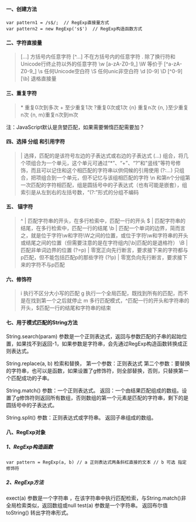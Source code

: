 #### 一、创建方法
```
var pattern1 = /s$/;  // RegExp直接量方式
var pattern2 = new RegExp('s$')  // RegExp构造函数方式
```
#### 二、字符直接量

> [...] 方括号内任意字符
> [^...] 不在方括号内的任意字符
> .  除了换行符和Unicode行终止符以外的任意字符
> \w  [a-zA-Z0-9_]
> \W  等价于 [^a-zA-Z0-9_]
> \s  任何Unicode空白符
> \S  任何unic非空白符
> \d [0-9]
> \D [^0-9]
> [\b]  退格直接量

#### 三、重复字符

> \* 重复0次到多次
> \+ 至少重复1次
> \?重复0次或1次
> \{n} 重复n次
> \{n, }至少重复n次
> \{n, m}重复n次到m次

注：JavaScript默认是贪婪匹配，如果需要懒惰匹配需要加？

#### 四、选择 分组 和引用字符

> |   选择，匹配的是该符号左边的子表达式或右边的子表达式
> (...)  组合，将几个项组合为一个单元，这个单元可通过“*”、“+”、“?”和"竖线"等符号修饰，而且可以记住和这个相匹配的字符串以供伺候的引用使用
> (?:...)  只组合，把项组合到一个单元，但不记忆与该组相匹配的字符
> \n  和第n个分组第一次匹配的字符相匹配，组是圆括号中的子表达式（也有可能是嵌套），组索引是从左到右的左括号数，“(?:”形式的分组不编码

#### 五、 锚字符

> \^ | 匹配字符串的开头，在多行检索中，匹配一行的开头
> \$ | 匹配字符串的结尾，在多行检索中，匹配一行的结尾
> \\b | 匹配一个单词的边界，简而言之，就是位于字符\w和字符\W之间的位置，或位于字符\w和字符串的开头或结尾之间的位置（但需要注意的是在字符组内[\b]匹配的是退格符）
> \\B | 匹配非单词边界的位置
> \(?=p) | 零宽正向先行断言，要求接下来的字符都与p匹配，但不能包括匹配p的那些字符
> \(?!p) | 零宽负向先行断言，要求接下来的字符不与p匹配

#### 六、修饰符

> i   执行不区分大小写的匹配
> g  执行一个全局匹配，既找到所有的匹配，而不是在找到第一个之后就停止
> m  多行匹配模式，^匹配一行的开头和字符串的开头，$匹配一行的结尾和字符串的结束

#### 七、用于模式匹配的String方法
String.search(param)   参数是一个正则表达式，返回与参数匹配的子串的起始位置，如果找不到返回-1，如果参数是字符串，会先通过RegExp构造函数转换成正则表达式。

String.replace(a, b) 检索和替换， 第一个参数：正则表达式  第二个参数：要替换的字符串，也可以是函数，如果设置了g修饰符，则全部替换，否则，只替换第一个匹配成功的子串。

String.match()  参数：一个正则表达式。 返回：一个由结果匹配组成的数组。设置了g修饰符则返回所有数组，否则数组的第一个元素是匹配的字符串，剩下的是圆括号中的子表达式。

String.split() 参数：正则表达式或字符串。 返回子串组成的数组。

#### 八、RegExp对象
##### 1、RegExp构造函数
`var pattern = RegExp(a, b)
// a 正则表达式两条斜杠直接的文本
// b 可选 指定修饰符
`
##### 2、RegExp方法
exect(a)  参数是一个字符串 ，在该字符串中执行匹配检索，与String.match()非全局检索类似，返回数组或null
test(a)  参数是一个字符串。 返回布尔值
toString() 转出字符串形式。
